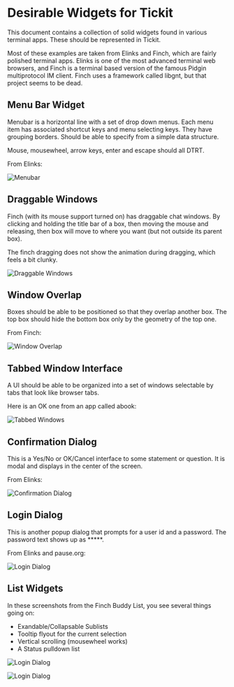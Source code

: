 # Desirable Widgets for Tickit

This document contains a collection of solid widgets found in various
terminal apps. These should be represented in Tickit.

Most of these examples are taken from Elinks and Finch, which are
fairly polished terminal apps. Elinks is one of the most advanced
terminal web browsers, and Finch is a terminal based version of the
famous Pidgin multiprotocol IM client. Finch uses a framework called
libgnt, but that project seems to be dead.

## Menu Bar Widget

Menubar is a horizontal line with a set of drop down menus. Each menu
item has associated shortcut keys and menu selecting keys. They have
grouping borders. Should be able to specify from a simple data
structure.

Mouse, mousewheel, arrow keys, enter and escape should all DTRT.

From Elinks:

![Menubar](https://raw.github.com/ingydotnet/tickit-widgets-todo/master/image/menubar.png)

## Draggable Windows

Finch (with its mouse support turned on) has draggable chat windows. By clicking and holding the title bar of a box, then moving the mouse and releasing, then box will move to where you want (but not outside its parent box).

The finch dragging does not show the animation during dragging, which feels a bit clunky.

![Draggable Windows](https://raw.github.com/ingydotnet/tickit-widgets-todo/master/image/draggable-windows.png)

## Window Overlap

Boxes should be able to be positioned so that they overlap another
box. The top box should hide the bottom box only by the geometry of
the top one.

From Finch:

![Window Overlap](https://raw.github.com/ingydotnet/tickit-widgets-todo/master/image/window-overlap.png)

## Tabbed Window Interface

A UI should be able to be organized into a set of windows selectable by tabs that look like browser tabs.

Here is an OK one from an app called abook:

![Tabbed Windows](https://raw.github.com/ingydotnet/tickit-widgets-todo/master/image/tabbed-windows.png)

## Confirmation Dialog

This is a Yes/No or OK/Cancel interface to some statement or question.
It is modal and displays in the center of the screen.

From Elinks:

![Confirmation Dialog](https://raw.github.com/ingydotnet/tickit-widgets-todo/master/image/confirmation-dialog.png)

## Login Dialog

This is another popup dialog that prompts for a user id and a
password. The password text shows up as \*\*\*\*\*.

From Elinks and pause.org:

![Login Dialog](https://raw.github.com/ingydotnet/tickit-widgets-todo/master/image/login-dialog.png)

## List Widgets

In these screenshots from the Finch Buddy List, you see several things going on:

* Exandable/Collapsable Sublists
* Tooltip flyout for the current selection
* Vertical scrolling (mousewheel works)
* A Status pulldown list

![Login Dialog](https://raw.github.com/ingydotnet/tickit-widgets-todo/master/image/buddy1.png)

![Login Dialog](https://raw.github.com/ingydotnet/tickit-widgets-todo/master/image/buddy2.png)
